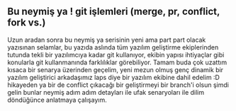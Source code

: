 ## Bu neymiş ya ! git işlemleri (merge, pr, conflict, fork vs.)

Uzun aradan sonra bu neymiş ya serisinin yeni ama part part olacak yazısınan selamlar, bu yazıda aslında tüm yazılım geliştirme ekiplerinden tutunda tekli bir yazılımcıya kadar git kullanıyor, ekibin yapısı ihtiyaçlar gibi konularla git kullanmanında
farklılıklar görebiliyor. Tamam buda çok uzattım kısaca bir senarya üzerinden geçelim, yeni mezun olmuş genç dinamik bir yazılım geliştirici arkadaşımız laps diye bir yazılım ekibine dahil edelim :D hikayeden ya bir de conflict 
çıkacağı bir geliştirmeyi bir branch'i olsun şimdi gelin bunlar neymiş adım adım detayları ile ufak senaryoları ile dilim döndüğünce anlatmaya çalışayım. 
